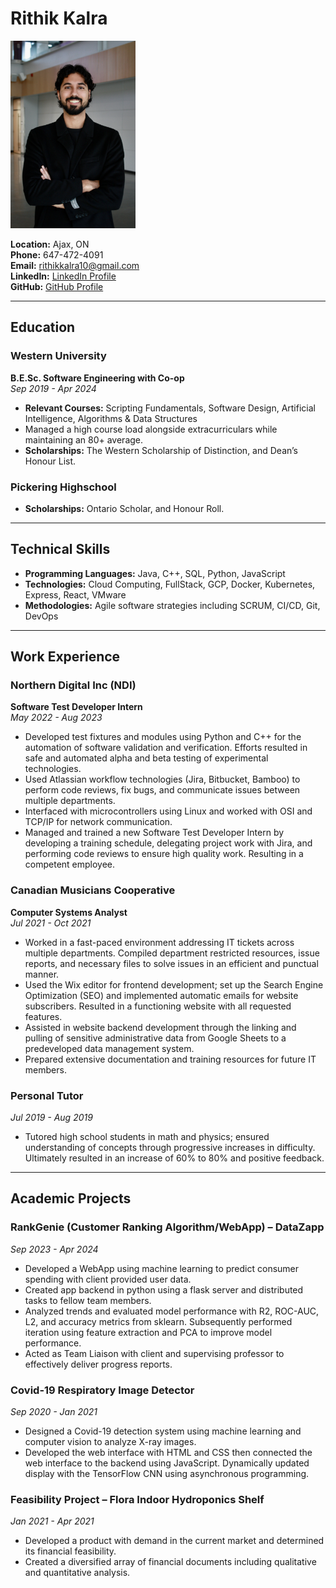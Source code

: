 # Rithik Kalra

<img src="Personal_Headshot.jpeg" alt="drawing" width="200" height="300"/>

**Location:** Ajax, ON  
**Phone:** 647-472-4091  
**Email:** rithikkalra10@gmail.com  
**LinkedIn:** [LinkedIn Profile](#)  
**GitHub:** [GitHub Profile](#)

---

## Education

### Western University
**B.E.Sc. Software Engineering with Co-op**  
*Sep 2019 - Apr 2024*

- **Relevant Courses:** Scripting Fundamentals, Software Design, Artificial Intelligence, Algorithms & Data Structures
- Managed a high course load alongside extracurriculars while maintaining an 80+ average.
- **Scholarships:** The Western Scholarship of Distinction, and Dean’s Honour List.

### Pickering Highschool
- **Scholarships:** Ontario Scholar, and Honour Roll.

---

## Technical Skills

- **Programming Languages:** Java, C++, SQL, Python, JavaScript
- **Technologies:** Cloud Computing, FullStack, GCP, Docker, Kubernetes, Express, React, VMware
- **Methodologies:** Agile software strategies including SCRUM, CI/CD, Git, DevOps

---

## Work Experience

### Northern Digital Inc (NDI)
**Software Test Developer Intern**  
*May 2022 - Aug 2023*  

- Developed test fixtures and modules using Python and C++ for the automation of software validation and verification. Efforts resulted in safe and automated alpha and beta testing of experimental technologies.
- Used Atlassian workflow technologies (Jira, Bitbucket, Bamboo) to perform code reviews, fix bugs, and communicate issues between multiple departments.
- Interfaced with microcontrollers using Linux and worked with OSI and TCP/IP for network communication.
- Managed and trained a new Software Test Developer Intern by developing a training schedule, delegating project work with Jira, and performing code reviews to ensure high quality work. Resulting in a competent employee.

### Canadian Musicians Cooperative
**Computer Systems Analyst**  
*Jul 2021 - Oct 2021*

- Worked in a fast-paced environment addressing IT tickets across multiple departments. Compiled department restricted resources, issue reports, and necessary files to solve issues in an efficient and punctual manner.
- Used the Wix editor for frontend development; set up the Search Engine Optimization (SEO) and implemented automatic emails for website subscribers. Resulted in a functioning website with all requested features.
- Assisted in website backend development through the linking and pulling of sensitive administrative data from Google Sheets to a predeveloped data management system.
- Prepared extensive documentation and training resources for future IT members.

### Personal Tutor
*Jul 2019 - Aug 2019*

- Tutored high school students in math and physics; ensured understanding of concepts through progressive increases in difficulty. Ultimately resulted in an increase of 60% to 80% and positive feedback.

---

## Academic Projects

### RankGenie (Customer Ranking Algorithm/WebApp) – DataZapp
*Sep 2023 - Apr 2024*

- Developed a WebApp using machine learning to predict consumer spending with client provided user data.
- Created app backend in python using a flask server and distributed tasks to fellow team members.
- Analyzed trends and evaluated model performance with R2, ROC-AUC, L2, and accuracy metrics from sklearn. Subsequently performed iteration using feature extraction and PCA to improve model performance.
- Acted as Team Liaison with client and supervising professor to effectively deliver progress reports.

### Covid-19 Respiratory Image Detector
*Sep 2020 - Jan 2021*

- Designed a Covid-19 detection system using machine learning and computer vision to analyze X-ray images.
- Developed the web interface with HTML and CSS then connected the web interface to the backend using JavaScript. Dynamically updated display with the TensorFlow CNN using asynchronous programming.

### Feasibility Project – Flora Indoor Hydroponics Shelf
*Jan 2021 - Apr 2021*

- Developed a product with demand in the current market and determined its financial feasibility.
- Created a diversified array of financial documents including qualitative and quantitative analysis.
